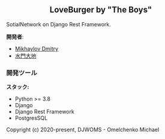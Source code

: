 <h2 align="center">LoveBurger by "The Boys"</h2>

SotialNetwork on Django Rest Framework.

**開発者**:
- [Mikhaylov Dmitry](https://github.com//charopevez)
- [水門大地](https://github.com/Hir0v0)


### 開発ツール

**スタック:**
- Python >= 3.8
- Django
- Django Rest Framework
- PostgresSQL

Copyright (c) 2020-present, DJWOMS - Omelchenko Michael



